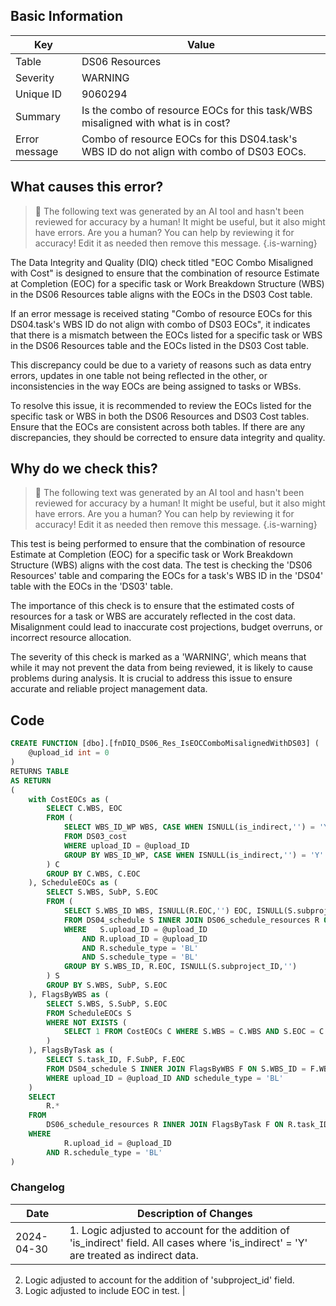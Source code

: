 ## Basic Information
| Key         | Value          |
|-------------|----------------|
| Table       | DS06 Resources |
| Severity    | WARNING |
| Unique ID   | 9060294   |
| Summary     | Is the combo of resource EOCs for this task/WBS misaligned with what is in cost? |
| Error message | Combo of resource EOCs for this DS04.task's WBS ID do not align with combo of DS03 EOCs. |

## What causes this error?

> :robot: The following text was generated by an AI tool and hasn't been reviewed for accuracy by a human! It might be useful, but it also might have errors. Are you a human? You can help by reviewing it for accuracy! Edit it as needed then remove this message.
{.is-warning}

The Data Integrity and Quality (DIQ) check titled "EOC Combo Misaligned with Cost" is designed to ensure that the combination of resource Estimate at Completion (EOC) for a specific task or Work Breakdown Structure (WBS) in the DS06 Resources table aligns with the EOCs in the DS03 Cost table. 

If an error message is received stating "Combo of resource EOCs for this DS04.task's WBS ID do not align with combo of DS03 EOCs", it indicates that there is a mismatch between the EOCs listed for a specific task or WBS in the DS06 Resources table and the EOCs listed in the DS03 Cost table. 

This discrepancy could be due to a variety of reasons such as data entry errors, updates in one table not being reflected in the other, or inconsistencies in the way EOCs are being assigned to tasks or WBSs. 

To resolve this issue, it is recommended to review the EOCs listed for the specific task or WBS in both the DS06 Resources and DS03 Cost tables. Ensure that the EOCs are consistent across both tables. If there are any discrepancies, they should be corrected to ensure data integrity and quality.
## Why do we check this?

> :robot: The following text was generated by an AI tool and hasn't been reviewed for accuracy by a human! It might be useful, but it also might have errors. Are you a human? You can help by reviewing it for accuracy! Edit it as needed then remove this message.
{.is-warning}

This test is being performed to ensure that the combination of resource Estimate at Completion (EOC) for a specific task or Work Breakdown Structure (WBS) aligns with the cost data. The test is checking the 'DS06 Resources' table and comparing the EOCs for a task's WBS ID in the 'DS04' table with the EOCs in the 'DS03' table. 

The importance of this check is to ensure that the estimated costs of resources for a task or WBS are accurately reflected in the cost data. Misalignment could lead to inaccurate cost projections, budget overruns, or incorrect resource allocation. 

The severity of this check is marked as a 'WARNING', which means that while it may not prevent the data from being reviewed, it is likely to cause problems during analysis. It is crucial to address this issue to ensure accurate and reliable project management data.
## Code

```sql
CREATE FUNCTION [dbo].[fnDIQ_DS06_Res_IsEOCComboMisalignedWithDS03] (
	@upload_id int = 0
)
RETURNS TABLE
AS RETURN
(
	with CostEOCs as (
		SELECT C.WBS, EOC
		FROM (
			SELECT WBS_ID_WP WBS, CASE WHEN ISNULL(is_indirect,'') = 'Y' THEN 'Indirect' ELSE EOC END as EOC
			FROM DS03_cost
			WHERE upload_ID = @upload_ID
			GROUP BY WBS_ID_WP, CASE WHEN ISNULL(is_indirect,'') = 'Y' THEN 'Indirect' ELSE EOC END
		) C
		GROUP BY C.WBS, C.EOC
	), ScheduleEOCs as (
		SELECT S.WBS, SubP, S.EOC
		FROM (
			SELECT S.WBS_ID WBS, ISNULL(R.EOC,'') EOC, ISNULL(S.subproject_ID,'') SubP
			FROM DS04_schedule S INNER JOIN DS06_schedule_resources R ON S.task_ID = R.task_ID AND ISNULL(S.subproject_ID,'') = ISNULL(R.subproject_ID,'')
			WHERE 	S.upload_ID = @upload_ID 
				AND R.upload_ID = @upload_ID
				AND R.schedule_type = 'BL'
				AND S.schedule_type = 'BL'
			GROUP BY S.WBS_ID, R.EOC, ISNULL(S.subproject_ID,'')
		) S
		GROUP BY S.WBS, SubP, S.EOC
	), FlagsByWBS as (
		SELECT S.WBS, S.SubP, S.EOC
		FROM ScheduleEOCs S 
		WHERE NOT EXISTS (
		 	SELECT 1 FROM CostEOCs C WHERE S.WBS = C.WBS AND S.EOC = C.EOC
		)	
	), FlagsByTask as (
		SELECT S.task_ID, F.SubP, F.EOC
		FROM DS04_schedule S INNER JOIN FlagsByWBS F ON S.WBS_ID = F.WBS AND ISNULL(S.subproject_ID,'') = F.SubP
		WHERE upload_ID = @upload_ID AND schedule_type = 'BL'
	)
	SELECT
		R.*
	FROM
		DS06_schedule_resources R INNER JOIN FlagsByTask F ON R.task_ID = F.task_ID AND ISNULL(R.EOC,'') = F.EOC AND ISNULL(R.subproject_ID,'') = F.SubP
	WHERE
			R.upload_id = @upload_ID
		AND R.schedule_type = 'BL'
)
```

### Changelog

| Date       | Description of Changes   |
| ---------- | ------------------------ |
| 2024-04-30 | 1. Logic adjusted to account for the addition of 'is_indirect' field. All cases where 'is_indirect' = 'Y' are treated as indirect data.
2. Logic adjusted to account for the addition of 'subproject_id' field.
3. Logic adjusted to include EOC in test. |
